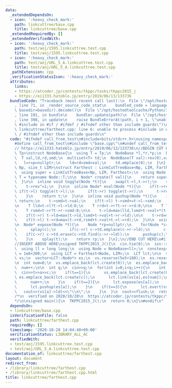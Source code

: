 ```yaml
---
data:
  _extendedDependsOn:
  - icon: ':heavy_check_mark:'
    path: linkcuttree/base.cpp
    title: linkcuttree/base.cpp
  _extendedRequiredBy: []
  _extendedVerifiedWith:
  - icon: ':heavy_check_mark:'
    path: test/aoj/1595.linkcuttree.test.cpp
    title: test/aoj/1595.linkcuttree.test.cpp
  - icon: ':heavy_check_mark:'
    path: test/aoj/GRL_5_A.linkcuttree.test.cpp
    title: test/aoj/GRL_5_A.linkcuttree.test.cpp
  _pathExtension: cpp
  _verificationStatusIcon: ':heavy_check_mark:'
  attributes:
    links:
    - https://atcoder.jp/contests/tkppc/tasks/tkppc2015_j
    - https://ei1333.hateblo.jp/entry/2019/06/13/133736
  bundledCode: "Traceback (most recent call last):\n  File \"/opt/hostedtoolcache/Python/3.9.0/x64/lib/python3.9/site-packages/onlinejudge_verify/documentation/build.py\"\
    , line 71, in _render_source_code_stat\n    bundled_code = language.bundle(stat.path,\
    \ basedir=basedir).decode()\n  File \"/opt/hostedtoolcache/Python/3.9.0/x64/lib/python3.9/site-packages/onlinejudge_verify/languages/cplusplus.py\"\
    , line 191, in bundle\n    bundler.update(path)\n  File \"/opt/hostedtoolcache/Python/3.9.0/x64/lib/python3.9/site-packages/onlinejudge_verify/languages/cplusplus_bundle.py\"\
    , line 398, in update\n    raise BundleErrorAt(path, i + 1, \"unable to process\
    \ #include in #if / #ifdef / #ifndef other than include guards\")\nonlinejudge_verify.languages.cplusplus_bundle.BundleErrorAt:\
    \ linkcuttree/farthest.cpp: line 6: unable to process #include in #if / #ifdef\
    \ / #ifndef other than include guards\n"
  code: "#ifndef call_from_test\n#include<bits/stdc++.h>\nusing namespace std;\n\n\
    #define call_from_test\n#include \"base.cpp\"\n#undef call_from_test\n\n#endif\n\
    // https://ei1333.hateblo.jp/entry/2019/06/13/133736\n//BEGIN CUT HERE\ntemplate<typename\
    \ Tp>\nstruct NodeBase{\n  using T = Tp;\n  NodeBase *l,*r,*p;\n  bool rev;\n\
    \  T val,ld,rd,smd;\n  multiset<T> td;\n  NodeBase(T val):rev(0),val(val){\n \
    \   l=r=p=nullptr;\n    ld=rd=smd=val;\n    td.emplace(0);\n  }\n};\n\ntemplate<typename\
    \ Np, size_t LIM>\nstruct Farthest : LinkCutTreeBase<Np, LIM, Farthest<Np, LIM>>{\n\
    \  using super = LinkCutTreeBase<Np, LIM, Farthest>;\n  using Node = Np;\n  using\
    \ T = typename Node::T;\n\n  Node* create(T val){\n    return super::create(Node(val));\n\
    \  }\n\n  inline void toggle(Node *t){\n    swap(t->l,t->r);\n    swap(t->ld,t->rd);\n\
    \    t->rev^=1;\n  }\n\n  inline Node* eval(Node *t){\n    if(t->rev){\n     \
    \ if(t->l) toggle(t->l);\n      if(t->r) toggle(t->r);\n      t->rev=false;\n\
    \    }\n    return t;\n  }\n\n  inline void pushup(Node *t){\n    if(t==nullptr)\
    \ return;\n    t->smd=t->val;\n    if(t->l) t->smd+=t->l->smd;\n    if(t->r) t->smd+=t->r->smd;\n\
    \n    T lld=t->l?t->l->ld:0;\n    T rrd=t->r?t->r->rd:0;\n\n    T lsmd=t->l?t->l->smd:0;\n\
    \    T rsmd=t->r?t->r->smd:0;\n\n    t->ld=max(lld,lsmd+t->val+*(t->td).rbegin());\n\
    \    if(t->r) t->ld=max(t->ld,lsmd+t->val+t->r->ld);\n\n    t->rd=max(rrd,rsmd+t->val+*(t->td).rbegin());\n\
    \    if(t->l) t->rd=max(t->rd,rsmd+t->val+t->l->rd);\n  }\n\n  using super::splay;\n\
    \n  Node* expose(Node *t){\n    Node *rp=nullptr;\n    for(Node *c=t;c;c=c->p){\n\
    \      splay(c);\n      if(c->r) c->td.emplace(c->r->ld);\n      c->r=rp;\n  \
    \    if(c->r) c->td.erase(c->td.find(c->r->ld));\n      pushup(c);\n      rp=c;\n\
    \    }\n    splay(t);\n    return rp;\n  }\n};\n//END CUT HERE\n#ifndef call_from_test\n\
    //INSERT ABOVE HERE\nsigned TKPPC2015_J(){\n  cin.tie(0);\n  ios::sync_with_stdio(0);\n\
    \  using ll = long long;\n  using Node = NodeBase<ll>;\n  constexpr size_t LIM\
    \ = 1e6+200;\n  using LCT = Farthest<Node, LIM>;\n  LCT lct;\n\n  vector<LCT::Node*>\
    \ vs;\n  vector<LCT::Node*> es;\n  vs.reserve(5e5+100);\n  es.reserve(5e5+100);\n\
    \n  int num=0;\n  vs.emplace_back(lct.create(0));\n  es.emplace_back(lct.create(0));\n\
    \  num++;\n\n  int q;\n  cin>>q;\n  for(int i=0;i<q;i++){\n    int t,a,c;\n  \
    \  cin>>t>>a>>c;\n    if(t==1){\n      vs.emplace_back(lct.create(0));\n     \
    \ es.emplace_back(lct.create(c));\n      lct.link(vs[a],es[num]);\n      lct.link(es[num],vs[num]);\n\
    \      num++;\n    }\n    if(t==2){\n      lct.expose(es[a]);\n      es[a]->val=c;\n\
    \      lct.pushup(es[a]);\n    }\n    if(t==3){\n      lct.evert(vs[a]);\n   \
    \   cout<<(vs[a]->ld)<<\"\\n\";\n    }\n  }\n  cout<<flush;\n  return 0;\n}\n\
    /*\n  verified on 2020/10/28\n  https://atcoder.jp/contests/tkppc/tasks/tkppc2015_j\n\
    */\n\nsigned main(){\n  TKPPC2015_J();\n  return 0;\n}\n#endif\n"
  dependsOn:
  - linkcuttree/base.cpp
  isVerificationFile: false
  path: linkcuttree/farthest.cpp
  requiredBy: []
  timestamp: '2020-10-28 14:04:48+09:00'
  verificationStatus: LIBRARY_ALL_AC
  verifiedWith:
  - test/aoj/1595.linkcuttree.test.cpp
  - test/aoj/GRL_5_A.linkcuttree.test.cpp
documentation_of: linkcuttree/farthest.cpp
layout: document
redirect_from:
- /library/linkcuttree/farthest.cpp
- /library/linkcuttree/farthest.cpp.html
title: linkcuttree/farthest.cpp
---
```

